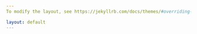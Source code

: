```yaml
---
To modify the layout, see https://jekyllrb.com/docs/themes/#overriding-theme-defaults

layout: default
---
```

